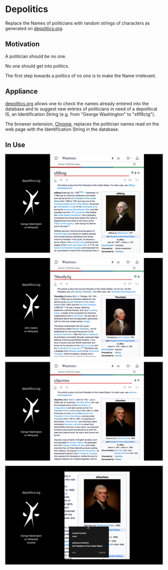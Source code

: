 # Depolitics

Replace the Names of politicians with random strings of characters as generated on [depolitics.org](https://depolitics.org).


## Motivation

A politician should be no one.

No one should get into politics.

The first step towards a politics of no one is to make the Name irrelevant.


## Appliance

[depolitics.org](https://depolitics.org) allows one to check the names already entered into the database and to suggest new entries of politicians in need of a depolitical IS, an Identification String (e.g. from "George Washington" to "sflf6ctg").

The browser extension, [Chrome](https://chrome.google.com/webstore/detail/depolitics/inninfkbddlmdijajpaodkemfimonneg), replaces the politician names read on the web page with the Identification String in the database.


## In Use

![George Washington on Wikipedia](https://github.com/caveljan/depolitics/blob/master/extensions/chrome/chrome-dev-files/screenshots/ss-sflf6ctg.png)

![John Adams on Wikipedia](https://github.com/caveljan/depolitics/blob/master/extensions/chrome/chrome-dev-files/screenshots/ss-70wx0y5q.png)

![Thomas Jefferson on Wikipedia](https://github.com/caveljan/depolitics/blob/master/extensions/chrome/chrome-dev-files/screenshots/ss-xfauvtwu.png)

![Thomas Jefferson on Wikipedia, hovered](https://github.com/caveljan/depolitics/blob/master/extensions/chrome/chrome-dev-files/screenshots/ss-xfauvtwu-hover.png)
